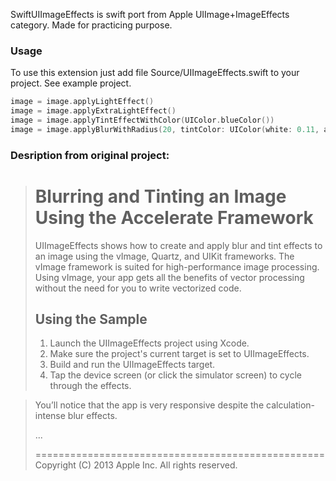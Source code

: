 SwiftUIImageEffects is swift port from Apple UIImage+ImageEffects category. Made for practicing purpose.

### Usage

To use this extension just add file Source/UIImageEffects.swift to your project. See example project.

```swift
image = image.applyLightEffect()
image = image.applyExtraLightEffect()
image = image.applyTintEffectWithColor(UIColor.blueColor())
image = image.applyBlurWithRadius(20, tintColor: UIColor(white: 0.11, alpha: 0.73), saturationDeltaFactor: 1.8)
```

### Desription from original project:

>Blurring and Tinting an Image Using the Accelerate Framework
>=============================================================
>
>UIImageEffects shows how to create and apply blur and tint effects to an image using the vImage, Quartz, and UIKit frameworks. The vImage
>framework is suited for high-performance image processing. Using vImage, your app gets all the benefits of vector processing without the need
>for you to write vectorized code. 
>
>Using the Sample
>----------------
>1. Launch the UIImageEffects project using Xcode.
>2. Make sure the project's current target is set to UIImageEffects.
>3. Build and run the UIImageEffects target.
>4. Tap the device screen (or click the simulator screen) to cycle through the effects.

>You’ll notice that the app is very responsive despite the calculation-intense blur effects.
>
>...
>
>==================================================
>Copyright (C) 2013 Apple Inc. All rights reserved.